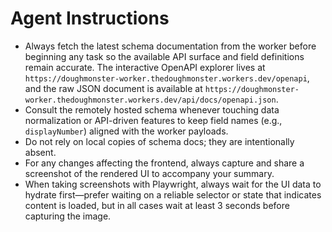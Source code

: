 # Agent Instructions
- Always fetch the latest schema documentation from the worker before beginning any task so the available API surface and field definitions remain accurate. The interactive OpenAPI explorer lives at `https://doughmonster-worker.thedoughmonster.workers.dev/openapi`, and the raw JSON document is available at `https://doughmonster-worker.thedoughmonster.workers.dev/api/docs/openapi.json`.
- Consult the remotely hosted schema whenever touching data normalization or API-driven features to keep field names (e.g., `displayNumber`) aligned with the worker payloads.
- Do not rely on local copies of schema docs; they are intentionally absent.
- For any changes affecting the frontend, always capture and share a screenshot of the rendered UI to accompany your summary.
- When taking screenshots with Playwright, always wait for the UI data to hydrate first—prefer waiting on a reliable selector or state that indicates content is loaded, but in all cases wait at least 3 seconds before capturing the image.
